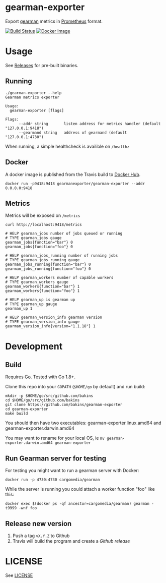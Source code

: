 gearman-exporter
================

Export [gearman](http://gearman.org/) metrics in [Prometheus](https://prometheus.io/) format.

[![Build Status](https://img.shields.io/travis/bakins/gearman-exporter/master.svg)](https://travis-ci.org/bakins/gearman-exporter)
[![Docker Image](https://img.shields.io/docker/pulls/gearmanexporter/gearman-exporter.svg)](https://hub.docker.com/r/gearmanexporter/gearman-exporter)


Usage
=====

See [Releases](https://github.com/bakins/gearman-exporter/releases) for pre-built binaries.

Running
-------

```
./gearman-exporter --help
Gearman metrics exporter

Usage:
  gearman-exporter [flags]

Flags:
      --addr string       listen address for metrics handler (default "127.0.0.1:9418")
      --gearmand string   address of gearmand (default "127.0.0.1:4730")
```

When running, a simple healthcheck is availible on `/healthz`

Docker
------

A docker image is published from the Travis build to [Docker Hub](https://hub.docker.com/r/gearmanexporter/gearman-exporter).
```
docker run -p9418:9418 gearmanexporter/gearman-exporter --addr 0.0.0.0:9418
```

Metrics
-------

Metrics will be exposed on `/metrics`

```
curl http://localhost:9418/metrics

# HELP gearman_jobs number of jobs queued or running
# TYPE gearman_jobs gauge
gearman_jobs{function="bar"} 0
gearman_jobs{function="foo"} 0

# HELP gearman_jobs_running number of running jobs
# TYPE gearman_jobs_running gauge
gearman_jobs_running{function="bar"} 0
gearman_jobs_running{function="foo"} 0

# HELP gearman_workers number of capable workers
# TYPE gearman_workers gauge
gearman_workers{function="bar"} 1
gearman_workers{function="foo"} 1

# HELP gearman_up is gearman up
# TYPE gearman_up gauge
gearman_up 1

# HELP gearman_version_info gearman version
# TYPE gearman_version_info gauge
gearman_version_info{version="1.1.18"} 1
```


Development
===========

Build
-----

Requires [Go](https://golang.org/doc/install). Tested with Go 1.8+.

Clone this repo into your `GOPATH` (`$HOME/go` by default) and run build:

```
mkdir -p $HOME/go/src/github.com/bakins
cd $HOME/go/src/github.com/bakins
git clone https://github.com/bakins/gearman-exporter
cd gearman-exporter
make build
```

You should then have two executables: gearman-exporter.linux.amd64 and gearman-exporter.darwin.amd64

You may want to rename for your local OS, ie `mv gearman-exporter.darwin.amd64 gearman-exporter`

Run Gearman server for testing
------------------------------
For testing you might want to run a gearman server with Docker:
```
docker run -p 4730:4730 cargomedia/gearman
```

While the server is running you could attach a worker function "foo" like this:
```
docker exec $(docker ps -qf ancestor=cargomedia/gearman) gearman -t9999 -wnf foo
```

Release new version
-------------------
1. Push a tag `vX.Y.Z` to Github
2. Travis will build the program and create a *Github release*


LICENSE
========

See [LICENSE](./LICENSE)
